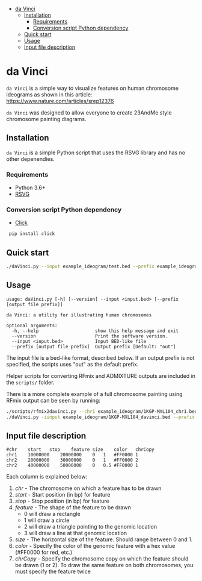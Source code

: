    * [da Vinci](#da-vinci)
      * [Installation](#installation)
         * [Requirements](#requirements)
         * [Conversion script Python dependency](#conversion-script-python-dependency)
      * [Quick start](#quick-start)
      * [Usage](#usage)
      * [Input file description](#input-file-description)

# da Vinci

`da Vinci` is a simple way to visualize features on human chromosome ideograms as shown in this article: https://www.nature.com/articles/srep12376

`da Vinci` was designed to allow everyone to create 23AndMe style chromosome painting diagrams.

<!-- ![](example_ideogram/example.png|width=250px) -->

## Installation

`da Vinci` is a simple Python script that uses the RSVG library and has no other depenendies.

### Requirements
* Python 3.6+
* [RSVG](https://developer.gnome.org/rsvg/stable/)

### Conversion script Python dependency
* [Click](https://click.palletsprojects.com/en/7.x/)

```bash
 pip install click
 ```

## Quick start
```bash
./daVinci.py --input example_ideogram/test.bed --prefix example_ideogram/example
```

## Usage
```
usage: daVinci.py [-h] [--version] --input <input.bed> [--prefix [output file prefix]]

da Vinci: a utility for illustrating human chromosomes

optional arguments:
  -h, --help                     show this help message and exit
  --version                      Print the software version.
  --input <input.bed>            Input BED-like file
  --prefix [output file prefix]  Output prefix [Default: "out"]

```
The input file is a bed-like format, described below.  If an output prefix is not specified, the scripts uses "out" as the default prefix.

Helper scripts for converting RFmix and ADMIXTURE outputs are included in the `scripts/` folder.

There is a more complete example of a full chromosome painting using RFmix output can be seen by running:

```bash
./scripts/rfmix2davinci.py --chr1 example_ideogram/1KGP-MXL104_chr1.bed --chr2 example_ideogram/1KGP-MXL104_chr2.bed --out example_ideogram/1KGP-MXL104_davinci.bed
./daVinci.py -iinput example_ideogram/1KGP-MXL104_davinci.bed --prefix example_ideogram/1KGP-MXL104

```

## Input file description
```
#chr	start	stop	feature	size	color	chrCopy
chr1	10000000	20000000	0	1	#FF0000	1
chr2	20000000	30000000	0	1	#FF0000	2
chr2	40000000	50000000	0	0.5	#FF0000	1
```

Each column is explained below:
1. *chr* - The chromosome on which a feature has to be drawn
2. *start* - Start position (in bp) for feature
3. *stop* - Stop position (in bp) for feature
4. *feature* - The shape of the feature to be drawn
	* 0 will draw a rectangle
	* 1 will draw a circle
	* 2 will draw a triangle pointing to the genomic location
	* 3 will draw a line at that genomic location
5. *size* - The horizontal size of the feature. Should range between 0 and 1.
6. *color* - Specify the color of the genomic feature with a hex value (#FF0000 for red, etc.)
7. *chrCopy* - Specify the chromosome copy on which the feature should be drawn (1 or 2).  To draw the same feature on both chromosomes, you must specify the feature twice
